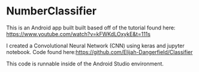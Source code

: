# NumberClassifier

This is an Android app built built based off of the tutorial found here: https://www.youtube.com/watch?v=kFWKdLOxykE&t=111s

I created a Convolutional Neural Network (CNN) using keras and jupyter notebook. Code found here:https://github.com/Elijah-Dangerfield/Classifier

This code is runnable inside of the Android Studio environment. 

